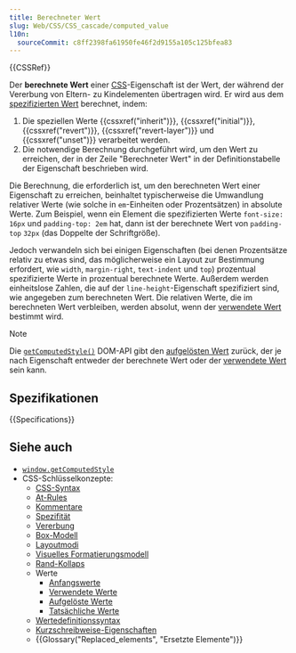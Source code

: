 ```yaml
---
title: Berechneter Wert
slug: Web/CSS/CSS_cascade/computed_value
l10n:
  sourceCommit: c8ff2398fa61950fe46f2d9155a105c125bfea83
---
```


{{CSSRef}}

Der **berechnete Wert** einer [CSS](/de/docs/Web/CSS)-Eigenschaft ist der Wert, der während der Vererbung von Eltern- zu Kindelementen übertragen wird. Er wird aus dem [spezifizierten Wert](/de/docs/Web/CSS/CSS_cascade/specified_value) berechnet, indem:

1. Die speziellen Werte {{cssxref("inherit")}}, {{cssxref("initial")}}, {{cssxref("revert")}}, {{cssxref("revert-layer")}} und {{cssxref("unset")}} verarbeitet werden.
2. Die notwendige Berechnung durchgeführt wird, um den Wert zu erreichen, der in der Zeile "Berechneter Wert" in der Definitionstabelle der Eigenschaft beschrieben wird.

Die Berechnung, die erforderlich ist, um den berechneten Wert einer Eigenschaft zu erreichen, beinhaltet typischerweise die Umwandlung relativer Werte (wie solche in `em`-Einheiten oder Prozentsätzen) in absolute Werte. Zum Beispiel, wenn ein Element die spezifizierten Werte `font-size: 16px` und `padding-top: 2em` hat, dann ist der berechnete Wert von `padding-top` `32px` (das Doppelte der Schriftgröße).

Jedoch verwandeln sich bei einigen Eigenschaften (bei denen Prozentsätze relativ zu etwas sind, das möglicherweise ein Layout zur Bestimmung erfordert, wie `width`, `margin-right`, `text-indent` und `top`) prozentual spezifizierte Werte in prozentual berechnete Werte. Außerdem werden einheitslose Zahlen, die auf der `line-height`-Eigenschaft spezifiziert sind, wie angegeben zum berechneten Wert. Die relativen Werte, die im berechneten Wert verbleiben, werden absolut, wenn der [verwendete Wert](/de/docs/Web/CSS/CSS_cascade/used_value) bestimmt wird.

> [!NOTE]
> Die [`getComputedStyle()`](/de/docs/Web/API/Window/getComputedStyle) DOM-API gibt den [aufgelösten Wert](/de/docs/Web/CSS/resolved_value) zurück, der je nach Eigenschaft entweder der berechnete Wert oder der [verwendete Wert](/de/docs/Web/CSS/CSS_cascade/used_value) sein kann.

## Spezifikationen

{{Specifications}}

## Siehe auch

- [`window.getComputedStyle`](/de/docs/Web/API/Window/getComputedStyle)
- CSS-Schlüsselkonzepte:
  - [CSS-Syntax](/de/docs/Web/CSS/CSS_syntax/Syntax)
  - [At-Rules](/de/docs/Web/CSS/CSS_syntax/At-rule)
  - [Kommentare](/de/docs/Web/CSS/CSS_syntax/Comments)
  - [Spezifität](/de/docs/Web/CSS/CSS_cascade/Specificity)
  - [Vererbung](/de/docs/Web/CSS/CSS_cascade/Inheritance)
  - [Box-Modell](/de/docs/Web/CSS/CSS_box_model/Introduction_to_the_CSS_box_model)
  - [Layoutmodi](/de/docs/Web/CSS/Layout_mode)
  - [Visuelles Formatierungsmodell](/de/docs/Web/CSS/Visual_formatting_model)
  - [Rand-Kollaps](/de/docs/Web/CSS/CSS_box_model/Mastering_margin_collapsing)
  - Werte
    - [Anfangswerte](/de/docs/Web/CSS/CSS_cascade/initial_value)
    - [Verwendete Werte](/de/docs/Web/CSS/CSS_cascade/used_value)
    - [Aufgelöste Werte](/de/docs/Web/CSS/resolved_value)
    - [Tatsächliche Werte](/de/docs/Web/CSS/CSS_cascade/actual_value)
  - [Wertedefinitionssyntax](/de/docs/Web/CSS/CSS_Values_and_Units/Value_definition_syntax)
  - [Kurzschreibweise-Eigenschaften](/de/docs/Web/CSS/CSS_cascade/Shorthand_properties)
  - {{Glossary("Replaced_elements", "Ersetzte Elemente")}}
